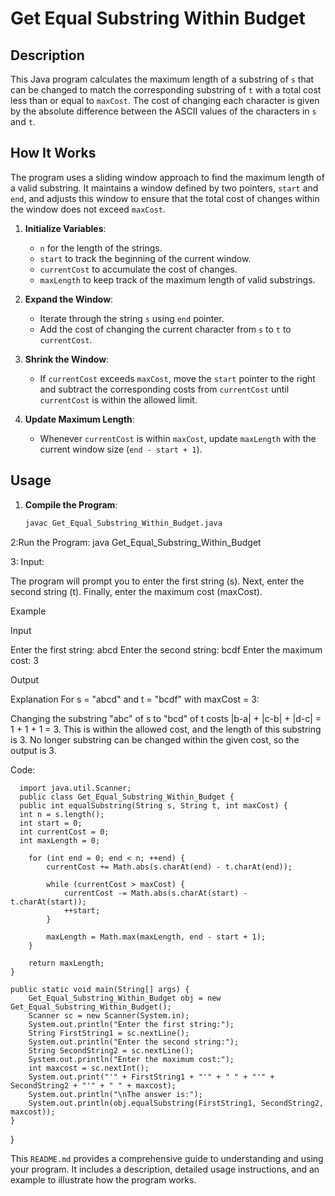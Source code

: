# Get Equal Substring Within Budget

## Description

This Java program calculates the maximum length of a substring of `s` that can be changed to match the corresponding substring of `t` with a total cost less than or equal to `maxCost`. The cost of changing each character is given by the absolute difference between the ASCII values of the characters in `s` and `t`.

## How It Works

The program uses a sliding window approach to find the maximum length of a valid substring. It maintains a window defined by two pointers, `start` and `end`, and adjusts this window to ensure that the total cost of changes within the window does not exceed `maxCost`.

1. **Initialize Variables**:
    - `n` for the length of the strings.
    - `start` to track the beginning of the current window.
    - `currentCost` to accumulate the cost of changes.
    - `maxLength` to keep track of the maximum length of valid substrings.

2. **Expand the Window**:
    - Iterate through the string `s` using `end` pointer.
    - Add the cost of changing the current character from `s` to `t` to `currentCost`.

3. **Shrink the Window**:
    - If `currentCost` exceeds `maxCost`, move the `start` pointer to the right and subtract the corresponding costs from `currentCost` until `currentCost` is within the allowed limit.

4. **Update Maximum Length**:
    - Whenever `currentCost` is within `maxCost`, update `maxLength` with the current window size (`end - start + 1`).

## Usage

1. **Compile the Program**:
   ```bash
   javac Get_Equal_Substring_Within_Budget.java
2:Run the Program:
java Get_Equal_Substring_Within_Budget

3:
Input:

The program will prompt you to enter the first string (s).
Next, enter the second string (t).
Finally, enter the maximum cost (maxCost).

Example

Input

Enter the first string: abcd
Enter the second string: bcdf
Enter the maximum cost: 3

Output

Explanation
For s = "abcd" and t = "bcdf" with maxCost = 3:

Changing the substring "abc" of s to "bcd" of t costs |b-a| + |c-b| + |d-c| = 1 + 1 + 1 = 3.
This is within the allowed cost, and the length of this substring is 3.
No longer substring can be changed within the given cost, so the output is 3.

Code:

      import java.util.Scanner;
      public class Get_Equal_Substring_Within_Budget {
      public int equalSubstring(String s, String t, int maxCost) {
      int n = s.length();
      int start = 0;
      int currentCost = 0;
      int maxLength = 0;

        for (int end = 0; end < n; ++end) {
            currentCost += Math.abs(s.charAt(end) - t.charAt(end));

            while (currentCost > maxCost) {
                currentCost -= Math.abs(s.charAt(start) - t.charAt(start));
                ++start;
            }

            maxLength = Math.max(maxLength, end - start + 1);
        }

        return maxLength;
    }

    public static void main(String[] args) {
        Get_Equal_Substring_Within_Budget obj = new Get_Equal_Substring_Within_Budget();
        Scanner sc = new Scanner(System.in);
        System.out.println("Enter the first string:");
        String FirstString1 = sc.nextLine();
        System.out.println("Enter the second string:");
        String SecondString2 = sc.nextLine();
        System.out.println("Enter the maximum cost:");
        int maxcost = sc.nextInt();
        System.out.print("'" + FirstString1 + "'" + " " + "'" + SecondString2 + "'" + " " + maxcost);
        System.out.println("\nThe answer is:");
        System.out.println(obj.equalSubstring(FirstString1, SecondString2, maxcost));
    }
}






This `README.md` provides a comprehensive guide to understanding and using your program. It includes a description, detailed usage instructions, and an example to illustrate how the program works.
